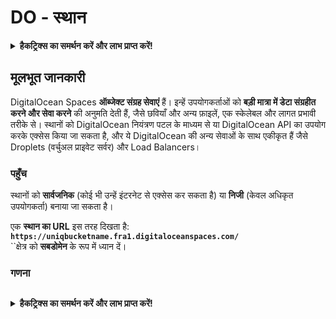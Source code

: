 # DO - स्थान

<details>

<summary><strong>हैकट्रिक्स का समर्थन करें और लाभ प्राप्त करें!</strong></summary>

* यदि आप अपनी कंपनी को **हैकट्रिक्स में विज्ञापित करना चाहते हैं** या यदि आप **PEASS के नवीनतम संस्करण देखना चाहते हैं या HackTricks को PDF में डाउनलोड करना चाहते हैं** तो [**सदस्यता योजनाएं**](https://github.com/sponsors/carlospolop) देखें!
* [**आधिकारिक PEASS और HackTricks स्वैग**](https://peass.creator-spring.com) प्राप्त करें
* [**The PEASS Family**](https://opensea.io/collection/the-peass-family) का खोज करें, हमारा विशेष [**NFTs**](https://opensea.io/collection/the-peass-family) संग्रह
* **💬 [**Discord समूह**](https://discord.gg/hRep4RUj7f) या [**टेलीग्राम समूह**](https://t.me/peass) में शामिल हों या मुझे **ट्विटर** पर फॉलो करें 🐦 [**@carlospolopm**](https://twitter.com/carlospolopm)**.**
* **हैकिंग ट्रिक्स साझा करें, PRs के माध्यम से** [**HackTricks**](https://github.com/carlospolop/hacktricks) और [**HackTricks Cloud**](https://github.com/carlospolop/hacktricks-cloud) github repos को सबमिट करके।

</details>

## मूलभूत जानकारी

DigitalOcean Spaces **ऑब्जेक्ट संग्रह सेवाएं** हैं। इन्हें उपयोगकर्ताओं को **बड़ी मात्रा में डेटा संग्रहीत करने और सेवा करने** की अनुमति देती हैं, जैसे छवियाँ और अन्य फ़ाइलें, एक स्केलेबल और लागत प्रभावी तरीके से। स्थानों को DigitalOcean नियंत्रण पटल के माध्यम से या DigitalOcean API का उपयोग करके एक्सेस किया जा सकता है, और ये DigitalOcean की अन्य सेवाओं के साथ एकीकृत हैं जैसे Droplets (वर्चुअल प्राइवेट सर्वर) और Load Balancers।

### पहुँच

स्थानों को **सार्वजनिक** (कोई भी उन्हें इंटरनेट से एक्सेस कर सकता है) या **निजी** (केवल अधिकृत उपयोगकर्ता) बनाया जा सकता है।

एक **स्थान का URL** इस तरह दिखता है: **`https://uniqbucketname.fra1.digitaloceanspaces.com/`**\
``क्षेत्र को **सबडोमेन** के रूप में ध्यान दें।

### गणना
```
```
<details>

<summary><strong>हैकट्रिक्स का समर्थन करें और लाभ प्राप्त करें!</strong></summary>

* यदि आप अपनी कंपनी को **हैकट्रिक्स में विज्ञापित करना चाहते हैं** या यदि आप **PEASS के नवीनतम संस्करण देखना चाहते हैं या HackTricks को पीडीएफ़ में डाउनलोड करना चाहते हैं** तो [**सदस्यता योजनाएं**](https://github.com/sponsors/carlospolop) देखें!
* [**आधिकारिक PEASS और HackTricks स्वैग**](https://peass.creator-spring.com) प्राप्त करें
* [**द पीएस फैमिली**](https://opensea.io/collection/the-peass-family) का खोज करें, हमारा विशेष संग्रह [**NFTs**](https://opensea.io/collection/the-peass-family)
* **शामिल हों** 💬 [**डिस्कॉर्ड समूह**](https://discord.gg/hRep4RUj7f) या [**टेलीग्राम समूह**](https://t.me/peass) में या **फॉलो** करें मुझे **ट्विटर** पर 🐦 [**@carlospolopm**](https://twitter.com/carlospolopm)**.**
* **हैकिंग ट्रिक्स साझा करें** PRs को सबमिट करके [**HackTricks**](https://github.com/carlospolop/hacktricks) और [**HackTricks Cloud**](https://github.com/carlospolop/hacktricks-cloud) github repos में.

</details>
